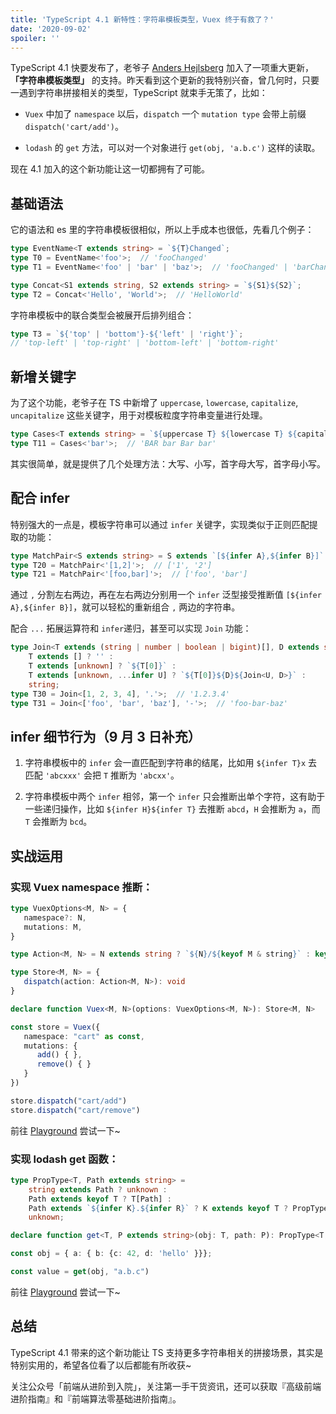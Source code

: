 ```yaml
---
title: 'TypeScript 4.1 新特性：字符串模板类型，Vuex 终于有救了？'
date: '2020-09-02'
spoiler: ''
---
```


  TypeScript 4.1 快要发布了，老爷子 [Anders Hejlsberg](https://github.com/ahejlsberg) 加入了一项重大更新，**「字符串模板类型」** 的支持。昨天看到这个更新的我特别兴奋，曾几何时，只要一遇到字符串拼接相关的类型，TypeScript 就束手无策了，比如：

- `Vuex` 中加了 `namespace` 以后，`dispatch` 一个 `mutation type` 会带上前缀 `dispatch('cart/add')`。

- `lodash` 的 `get` 方法，可以对一个对象进行 `get(obj, 'a.b.c')` 这样的读取。

现在 4.1 加入的这个新功能让这一切都拥有了可能。

## 基础语法
它的语法和 es 里的字符串模板很相似，所以上手成本也很低，先看几个例子：

```ts
type EventName<T extends string> = `${T}Changed`;
type T0 = EventName<'foo'>;  // 'fooChanged'
type T1 = EventName<'foo' | 'bar' | 'baz'>;  // 'fooChanged' | 'barChanged' | 'bazChanged'
```

```ts
type Concat<S1 extends string, S2 extends string> = `${S1}${S2}`;
type T2 = Concat<'Hello', 'World'>;  // 'HelloWorld'
```

字符串模板中的联合类型会被展开后排列组合：

```ts
type T3 = `${'top' | 'bottom'}-${'left' | 'right'}`;  
// 'top-left' | 'top-right' | 'bottom-left' | 'bottom-right'
```

## 新增关键字

为了这个功能，老爷子在 TS 中新增了 `uppercase`, `lowercase`, `capitalize`, `uncapitalize` 这些关键字，用于对模板粒度字符串变量进行处理。

```ts
type Cases<T extends string> = `${uppercase T} ${lowercase T} ${capitalize T} ${uncapitalize T}`;
type T11 = Cases<'bar'>;  // 'BAR bar Bar bar'
```

其实很简单，就是提供了几个处理方法：大写、小写，首字母大写，首字母小写。

## 配合 infer

特别强大的一点是，模板字符串可以通过 `infer` 关键字，实现类似于正则匹配提取的功能：

```ts
type MatchPair<S extends string> = S extends `[${infer A},${infer B}]` ? [A, B] : unknown;
type T20 = MatchPair<'[1,2]'>;  // ['1', '2']
type T21 = MatchPair<'[foo,bar]'>;  // ['foo', 'bar']
```

通过 `,` 分割左右两边，再在左右两边分别用一个 `infer` 泛型接受推断值 `[${infer A},${infer B}]`，就可以轻松的重新组合 `,` 两边的字符串。

配合 `...` 拓展运算符和 `infer`递归，甚至可以实现 `Join` 功能：

```ts
type Join<T extends (string | number | boolean | bigint)[], D extends string> =
    T extends [] ? '' :
    T extends [unknown] ? `${T[0]}` :
    T extends [unknown, ...infer U] ? `${T[0]}${D}${Join<U, D>}` :
    string;
type T30 = Join<[1, 2, 3, 4], '.'>;  // '1.2.3.4'
type T31 = Join<['foo', 'bar', 'baz'], '-'>;  // 'foo-bar-baz'
```

## infer 细节行为（9 月 3 日补充）

1. 字符串模板中的 `infer` 会一直匹配到字符串的结尾，比如用 `${infer T}x` 去匹配 `'abcxxx'` 会把 `T` 推断为 `'abcxx'`。

2. 字符串模板中两个 `infer` 相邻，第一个 `infer` 只会推断出单个字符，这有助于一些递归操作，比如 `${infer H}${infer T}` 去推断 `abcd`，`H` 会推断为 `a`，而 `T` 会推断为 `bcd`。

## 实战运用

### 实现 Vuex namespace 推断：

```ts
type VuexOptions<M, N> = {
   namespace?: N,
   mutations: M,
}

type Action<M, N> = N extends string ? `${N}/${keyof M & string}` : keyof M

type Store<M, N> = {
   dispatch(action: Action<M, N>): void
}

declare function Vuex<M, N>(options: VuexOptions<M, N>): Store<M, N>

const store = Vuex({
   namespace: "cart" as const,
   mutations: {
      add() { },
      remove() { }
   }
})

store.dispatch("cart/add")
store.dispatch("cart/remove")
```

前往 [Playground](https://www.typescriptlang.org/play?ts=4.1.0-pr-40336-8#code/C4TwDgpgBAagrhAHgeTMAlgewHYGcA8AsgDRQByAfFALxQDeAUFM9gIYC2EuYrAxhAH4AXOWJNm7OMFYYcuESQYBfBg1CQoAQV6zsRUpRrkoSYBGwATXFFzAATumwBzKAKgADACR0ySgPTeANYQIJgAZlCEUABkNvaOTkruUCLBoRGEqurQAMrAmHYQ+uRUtIzMUBbo3DK8ABYAFHy6Itq6xZQAlCIAbpjoFsqqFhC8ADashVBhcNg6WNiwCIgdFA2YaAvyS0iougQkJd1QeQVFh5SqvHLAcWdG8EgN5SwcXDz8IgBEvJPAX1BWNZrnhgGIKpJpPsRC8KoCLBYGp16FAlOC4VBCuxMD0IEiUSoKiolJ1VLYzgA6Ko1YD1Bo-P5+VgIr6k8mFKnVHi0xoMuzAPxYnEQVlAA) 尝试一下~

### 实现 lodash get 函数：

```ts
type PropType<T, Path extends string> =
    string extends Path ? unknown :
    Path extends keyof T ? T[Path] :
    Path extends `${infer K}.${infer R}` ? K extends keyof T ? PropType<T[K], R> : unknown :
    unknown;

declare function get<T, P extends string>(obj: T, path: P): PropType<T, P>;

const obj = { a: { b: {c: 42, d: 'hello' }}};

const value = get(obj, "a.b.c")
```

前往 [Playground](https://www.typescriptlang.org/play?ts=4.1.0-pr-40336-8#code/C4TwDgpgBACgTgezAFXBAPMgNLAhsACyggA9gIA7AEwGcobg4BLCgcwD4oBeAKCn-qMWrYmUq08hKAH4oAVwoBrCggDuFKAC4+AmPiKly1OooggEAMyjIZ1gNp7CAXS07+jg2ONQABgBIAbxYLCDgoAGkAXwA6QODQqAAlSJ9bcNEjCVNzKxtZeCRUSEw7cKccRM5NeSUVdVcBGuU1CgBuHh4qCABjABtcOGgLBW7gJgQNVghgTBwYDPE6BmY2dgAKBAAjACtq7CgwfWqYAEpjxBQ0Wdh2dp5uiYYoLe3uKACoXGqPze-u6oALAAmHBUaoAcgIEF6vQQ4KgkURdweFCeADdcL05NAuFApsANjscAAiXDRTbRbrEk5AA) 尝试一下~

## 总结

TypeScript 4.1 带来的这个新功能让 TS 支持更多字符串相关的拼接场景，其实是特别实用的，希望各位看了以后都能有所收获~

关注公众号「前端从进阶到入院」，关注第一手干货资讯，还可以获取『高级前端进阶指南』和『前端算法零基础进阶指南』。
  